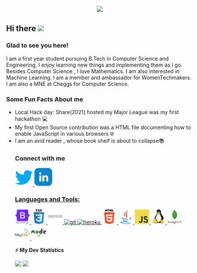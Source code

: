 

<!--
**SHAIMA-HAQUE/SHAIMA-HAQUE** is a ✨ _special_ ✨ repository because its `README.md` (this file) appears on your GitHub profile.

Here are some ideas to get you started:

- 🔭 I’m currently working on ...
- 🌱 I’m currently learning ...
- 👯 I’m looking to collaborate on ...
- 🤔 I’m looking for help with ...
- 💬 Ask me about ...
- 📫 How to reach me: ...
- 😄 Pronouns: ...
- ⚡ Fun fact: ...
-->

<!-- [!Banner](https://github.com/SHAIMA-HAQUE/SHAIMA-HAQUE/blob/main/Colorful%20Shapes%20Vibrant%20and%20Dynamic%20Electronics%20and%20Technology%20Retractable%20Exhibition%20Banner.png) -->

<p align="center">   
  <img src="https://profile-counter.glitch.me/{SHAIMA-HAQUE}/count.svg" />  
</p>

<h2>Hi there <img src="https://media.giphy.com/media/hvRJCLFzcasrR4ia7z/giphy.gif" width="25px"></h2>

<h3>Glad to see you here!</h3>

<p>I am a first year student pursuing B.Tech in Computer Science and Engineering. I enjoy learning new things and implementing them as I go. Besides Computer Science , I love Mathematics. I am also interested in Machine Learning. I am a member and ambassador for WomenTechmakers. I am also a MNE at Cheggs for Computer Science. </p>

<h3>Some Fun Facts About me</h3>
<ul>
<li>Local Hack day: Share(2021) hosted my Major League was my first hackathon 💻</li>
<li>My first Open Source contribution was a HTML file documenting how to enable JavaScript in various browsers 🌐</li>
<li>I am an avid reader , whose book shelf is about to collapse📚</li>

<h3>Connect with me</h3>
<a href= "https://twitter.com/HaqueShaima"><img src= "assets/twitter.png" alt = "Twitter">
<a href = "https://www.linkedin.com/in/shaima-haque-9951861b7/"><img src = "assets/linkedin.png" alt ="LinkedIn">




<h3 align="left">Languages and Tools:</h3>
<p align="left"> <a href="https://getbootstrap.com" target="_blank"> <img src="https://raw.githubusercontent.com/devicons/devicon/master/icons/bootstrap/bootstrap-plain-wordmark.svg" alt="bootstrap" width="40" height="40"/> </a> <a href="https://www.w3schools.com/css/" target="_blank"> <img src="https://raw.githubusercontent.com/devicons/devicon/master/icons/css3/css3-original-wordmark.svg" alt="css3" width="40" height="40"/> </a> <a href="https://expressjs.com" target="_blank"> <img src="https://raw.githubusercontent.com/devicons/devicon/master/icons/express/express-original-wordmark.svg" alt="express" width="40" height="40"/> </a> <a href="https://git-scm.com/" target="_blank"> <img src="https://www.vectorlogo.zone/logos/git-scm/git-scm-icon.svg" alt="git" width="40" height="40"/> </a> <a href="https://heroku.com" target="_blank"> <img src="https://www.vectorlogo.zone/logos/heroku/heroku-icon.svg" alt="heroku" width="40" height="40"/> </a> <a href="https://www.w3.org/html/" target="_blank"> <img src="https://raw.githubusercontent.com/devicons/devicon/master/icons/html5/html5-original-wordmark.svg" alt="html5" width="40" height="40"/> </a> <a href="https://www.java.com" target="_blank"> <img src="https://raw.githubusercontent.com/devicons/devicon/master/icons/java/java-original.svg" alt="java" width="40" height="40"/> </a> <a href="https://developer.mozilla.org/en-US/docs/Web/JavaScript" target="_blank"> <img src="https://raw.githubusercontent.com/devicons/devicon/master/icons/javascript/javascript-original.svg" alt="javascript" width="40" height="40"/> </a> <a href="https://www.linux.org/" target="_blank"> <img src="https://raw.githubusercontent.com/devicons/devicon/master/icons/linux/linux-original.svg" alt="linux" width="40" height="40"/> </a> <a href="https://www.mongodb.com/" target="_blank"> <img src="https://raw.githubusercontent.com/devicons/devicon/master/icons/mongodb/mongodb-original-wordmark.svg" alt="mongodb" width="40" height="40"/> </a> <a href="https://www.mysql.com/" target="_blank"> <img src="https://raw.githubusercontent.com/devicons/devicon/master/icons/mysql/mysql-original-wordmark.svg" alt="mysql" width="40" height="40"/> </a> <a href="https://nodejs.org" target="_blank"> <img src="https://raw.githubusercontent.com/devicons/devicon/master/icons/nodejs/nodejs-original-wordmark.svg" alt="nodejs" width="40" height="40"/> </a> </p>

<!-- GitHub stats -->  
<b>⚡ My Dev Statistics</b>

<p>  
<!-- GitHub Stats -->  
<img height="180em" src="https://github-readme-stats.vercel.app/api?username=SHAIMA-HAQUE&show_icons=true&hide_border=true" />

<!-- Most Used Languages -->  
<img height="180em" src="https://github-readme-stats.vercel.app/api/top-langs/?username=SHAIMA-HAQUE&exclude_repo=KNN-Image-Classification&show_icons=true&hide_border=true&layout=compact&langs_count=8"/>  
</p>  
